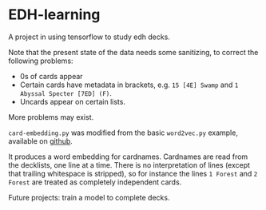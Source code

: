 # EDH-learning

A project in using tensorflow to study edh decks.

Note that the present state of the data needs some sanitizing, to correct the following problems:

- 0s of cards appear
- Certain cards have metadata in brackets, e.g. `15 [4E] Swamp` and `1 Abyssal Specter [7ED] (F)`.
- Uncards appear on certain lists.

More problems may exist.

`card-embedding.py` was modified from the basic `word2vec.py` example, available on [github](https://github.com/tensorflow/tensorflow/blob/master/tensorflow/examples/tutorials/word2vec/word2vec_basic.py).

It produces a word embedding for cardnames.
Cardnames are read from the decklists, one line at a time.
There is no interpretation of lines (except that trailing whitespace is stripped),
so for instance the lines `1 Forest` and `2 Forest` are treated as completely independent cards.

Future projects: train a model to complete decks.